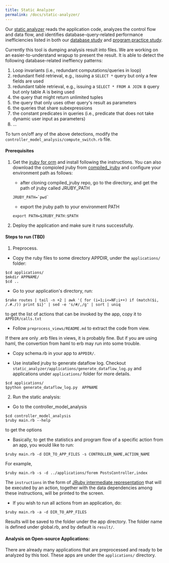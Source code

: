 ```yaml
---
title: Static Analyzer
permalink: /docs/static-analyzer/
---
```


Our [static analyzer](https://github.com/hyperloop-rails/static-analyzer)
reads the application code,
analyzes the control flow and data flow, and identifies database-query-related
performance inefficiencies listed in both our [database study](../../study_db.pdf)
and [program practice study](../../220-HowNotStructure.pdf).

Currently this tool is dumping analysis result into files. We are working
on an easier-to-understand wrapup to present the result.
It is able to detect the following database-related ineffiency patterns:

1. Loop invariants (i.e., redundant computations/queries in loop)
2. redundant field retrieval, e.g., issuing a `SELECT *` query but only a few fields are used
3. redundant table retrieval, e.g., issuing a `SELECT * FROM A JOIN B` query but only table A is being used
4. the query that might return unlimited tuples
5. the query that only uses other query's result as parameters
6. the queries that share subexpressions
7. the constant predicates in queries (i.e., predicate that does not take dynamic user input as parameters)
8. ...

To turn on/off any of the above detections, modify the `controller_model_analysis/compute_switch.rb` file.

#### Prerequisites

1. Get the [jruby for orm](https://github.com/congy/jruby_for_orm) and install following the instructions. You can also download the compioled jruby from [compiled_jruby](https://github.com/hyperloop-rails/compiled-jruby) and configure your environment path as follows:

     * after cloning compiled_jruby repo, go to the directory, and get the path of jruby called JRUBY_PATH
     ```
     JRUBY_PATH=`pwd`
     ```
     * export the jruby path to your environment PATH
     ```
     export PATH=$JRUBY_PATH:$PATH
     ```

2. Deploy the application and make sure it runs successfully.

#### Steps to run (TBD)


1. Preprocess.

* Copy the ruby files to some directory APPDIR, under the `applications/` folder:
```
$cd applications/
$mkdir APPNAME/
$cd ..
```

* Go to your application's directory, run:
```
$rake routes | tail -n +2 | awk '{ for (i=1;i<=NF;i++) if (match($i, /.#./)) print $i}' | sed -e 's/#/,/g' | sort | uniq
```
to get the list of actions that can be invoked by the app, copy it to `APPDIR/calls.txt`

* Follow `preprocess_views/README.md` to extract the code from view.

If there are only .erb files in views, it is probably fine. But if you are using haml, the convertion from haml to erb may run into some trouble.

* Copy schema.rb in your app to `APPDIR/`.

* Use installed jruby to generate dataflow log. Checkout `static_analyzer/applications/generate_dataflow_log.py` and applications under `applications/` folder for more details. 
```
$cd applications/
$python generate_dataflow_log.py  APPNAME
```

2. Run the static analysis:

* Go to the controller\_model\_analysis
```
$cd controller_model_analysis
$ruby main.rb --help
```
to get the options

* Basically, to get the statistics and program flow of a specific action from an app, you would like to run:
```
$ruby main.rb -d DIR_TO_APP_FILES -s CONTROLLER_NAME,ACTION_NAME
```

For example,
```
$ruby main.rb -s -d ../applications/forem PostsController,index
```

The `instructions` in the form of [JRuby intermediate representation](https://www.infoq.com/news/2009/11/jruby-ir) that will be executed by an action, together with the data dependencies among these instructions,  will be printed to the screen.

* If you wish to run all actions from an application, do:
```
$ruby main.rb -a -d DIR_TO_APP_FILES
```

Results will be saved to the folder under the app directory.
The folder name is defined under global.rb, and by default is `result/`.

#### Analysis on Open-source Applications:

There are already many applications that are preprocessed and ready to be analyzed by this tool. 
These apps are under the `applications/` directory.


